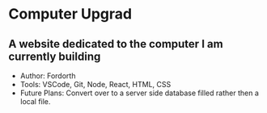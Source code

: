 # Computer Upgrad

## A website dedicated to the computer I am currently building

- Author: Fordorth
- Tools: VSCode, Git, Node, React, HTML, CSS
- Future Plans: Convert over to a server side database filled rather then a local file.
